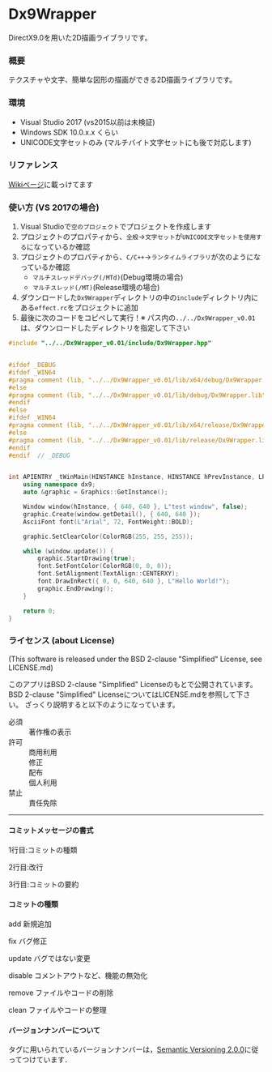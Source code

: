 # Dx9Wrapper
DirectX9.0を用いた2D描画ライブラリです。

### 概要
テクスチャや文字、簡単な図形の描画ができる2D描画ライブラリです。

### 環境
- Visual Studio 2017 (vs2015以前は未検証)
- Windows SDK 10.0.x.x くらい
- UNICODE文字セットのみ (マルチバイト文字セットにも後で対応します)

### リファレンス
[Wikiページ](https://github.com/Yamamoto0773/Dx9Wrapper/wiki)に載っけてます

### 使い方 (VS 2017の場合)
1. Visual Studioで`空のプロジェクト`でプロジェクトを作成します
2. プロジェクトのプロパティから、`全般`→`文字セット`が`UNICODE文字セットを使用する`になっているか確認
3. プロジェクトのプロパティから、`C/C++`→`ランタイムライブラリ`が次のようになっているか確認
	- `マルチスレッドデバッグ(/MTd)`(Debug環境の場合)
	- `マルチスレッド(/MT)`(Release環境の場合)
4. ダウンロードした`Dx9Wrapper`ディレクトリの中の`include`ディレクトリ内にある`effect.rc`をプロジェクトに追加
5. 最後に次のコードをコピペして実行！※ パス内の`../../Dx9Wrapper_v0.01`は、ダウンロードしたディレクトリを指定して下さい

```cpp
#include "../../Dx9Wrapper_v0.01/include/Dx9Wrapper.hpp"


#ifdef _DEBUG
#ifdef _WIN64
#pragma comment (lib, "../../Dx9Wrapper_v0.01/lib/x64/debug/Dx9Wrapper.lib")   // Debug x64
#else
#pragma comment (lib, "../../Dx9Wrapper_v0.01/lib/debug/Dx9Wrapper.lib")       // Debug x86
#endif
#else
#ifdef _WIN64
#pragma comment (lib, "../../Dx9Wrapper_v0.01/lib/x64/release/Dx9Wrapper.lib") // Release x64
#else
#pragma comment (lib, "../../Dx9Wrapper_v0.01/lib/release/Dx9Wrapper.lib")     // Release x86
#endif
#endif	// _DEBUG


int APIENTRY _tWinMain(HINSTANCE hInstance, HINSTANCE hPrevInstance, LPTSTR lpCmdLine, int nCmdShow) {
	using namespace dx9;
	auto &graphic = Graphics::GetInstance();

	Window window(hInstance, { 640, 640 }, L"test window", false);
	graphic.Create(window.getDetail(), { 640, 640 });
	AsciiFont font(L"Arial", 72, FontWeight::BOLD);

	graphic.SetClearColor(ColorRGB(255, 255, 255));

	while (window.update()) {
		graphic.StartDrawing(true);
		font.SetFontColor(ColorRGB(0, 0, 0));
		font.SetAlignment(TextAlign::CENTERXY);
		font.DrawInRect({ 0, 0, 640, 640 }, L"Hello World!");
		graphic.EndDrawing();
	}

	return 0;
}
```


### ライセンス (about License)
(This software is released under the BSD 2-clause "Simplified" License, see LICENSE.md)

このアプリはBSD 2-clause "Simplified" Licenseのもとで公開されています。
BSD 2-clause "Simplified" LicenseについてはLICENSE.mdを参照して下さい。
ざっくり説明すると以下のようになっています。

<dl>
	<dt>必須</dt>
	<dd>著作権の表示</dd>
	<dt>許可</dt>
	<dd>商用利用</dd>
	<dd>修正</dd>
	<dd>配布</dd>
	<dd>個人利用</dd>
	<dt>禁止</dt>
	<dd>責任免除</dd>
</dl>

  
  
-------------

#### コミットメッセージの書式
1行目:コミットの種類

2行目:改行

3行目:コミットの要約


#### コミットの種類
add     新規追加

fix     バグ修正

update  バグではない変更

disable コメントアウトなど、機能の無効化

remove  ファイルやコードの削除

clean   ファイルやコードの整理

    
#### バージョンナンバーについて
タグに用いられているバージョンナンバーは，[Semantic Versioning 2.0.0](https://semver.org/)に従ってつけています．

